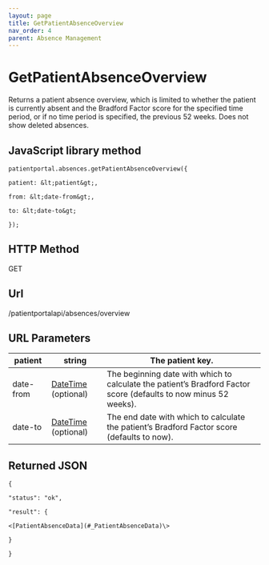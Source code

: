 ```yaml
---
layout: page
title: GetPatientAbsenceOverview
nav_order: 4
parent: Absence Management
---
```


# GetPatientAbsenceOverview

Returns a patient absence overview, which is limited to whether the patient is currently absent and the Bradford Factor score for the specified time period, or if no time period is specified, the previous 52 weeks. Does not show deleted absences.

## JavaScript library method

```
patientportal.absences.getPatientAbsenceOverview({

patient: &lt;patient&gt;,

from: &lt;date-from&gt;,

to: &lt;date-to&gt;

});
```

## HTTP Method

GET

## ****Url****

/patientportalapi/absences/overview

## URL Parameters

| patient | string | The patient key. |
| --- | --- | --- |
| date-from | [DateTime](#_DateTime) (optional) | The beginning date with which to calculate the patient’s Bradford Factor score (defaults to now minus 52 weeks). |
| date-to | [DateTime](#_DateTime) (optional) | The end date with which to calculate the patient’s Bradford Factor score (defaults to now). |

## Returned JSON

```
{

"status": "ok",

"result": {

<[PatientAbsenceData](#_PatientAbsenceData)\>

}

}
```
